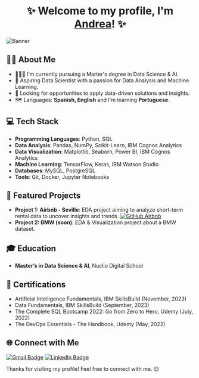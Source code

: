 <div align="center">
  <h1 align="center">✨ Welcome to my profile, I'm <a href="https://www.linkedin.com/in/andrealopezpuertas">Andrea</a>! ✨</h1>
</div>

![Banner](https://github.com/andrealopezpuertas/andrealopezpuertas/raw/main/ALP_Banner.png)

## ✍🏻 About Me 
- 👩🏻‍🎓 I’m currently pursuing a Marter's degree in Data Science & AI.
- 🚀 Aspiring Data Scientist with a passion for Data Analysis and Machine Learning.
- 💼 Looking for opportunities to apply data-driven solutions and insights.
- 🗺️ Languages: **Spanish, English** and I'm learning **Portuguese**.

## 💻 Tech Stack
- **Programming Languages**: Python, SQL
- **Data Analysis**: Pandas, NumPy, Scikit-Learn, IBM Cognos Analytics
- **Data Visualization**: Matplotlib, Seaborn, Power BI, IBM Cognos Analytics
- **Machine Learning**: TensorFlow, Keras, IBM Watson Studio
- **Databases**: MySQL, PostgreSQL
- **Tools**: Git, Docker, Jupyter Notebooks

## 📂 Featured Projects
- **Project 1: Airbnb - Seville**: EDA project aiming to analyze short-term rental data to uncover insights and trends. <a href="https://github.com/andrealopezpuertas/EDA_AccommodationCompany">
  <img src="https://badgen.net/badge/GitHub/Airbnb/blue" alt="GitHub Airbnb"></a>
- **Project 2: BMW (**soon**)**: EDA & Visualization project about a BMW dataset.

## 🎓 Education
- **Master’s in Data Science & AI**, Nuclio Digital School

## 📜 Certifications
- Artificial Intelligence Fundamentals, IBM SkillsBuild (November, 2023)
- Data Fundamentals, IBM SkillsBuild (September, 2023)
- The Complete SQL Bootcamp 2022: Go from Zero to Hero, Udemy (July, 2022)
- The DevOps Essentials - The Handbook, Udemy (May, 2022)

## 🌐 Connect with Me
[![Gmail Badge](https://img.shields.io/badge/Gmail-D14836?style=for-the-badge&logo=gmail&logoColor=white)](mailto:andrealopezpuertas@gmail.com) 
[![LinkedIn Badge](https://img.shields.io/badge/LinkedIn-0077B5?style=for-the-badge&logo=linkedin&logoColor=white)](https://www.linkedin.com/in/andrealopezpuertas) 

Thanks for visiting my profile! Feel free to connect with me. 😊

